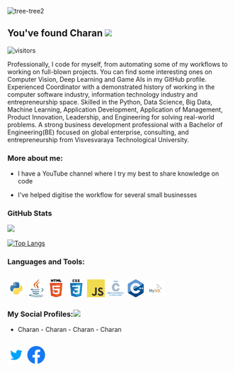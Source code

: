 ![tree-tree2](https://github.com/charanhu/Charan/blob/master/RedwoodJS.png?raw=true)

## You've found Charan <img src="https://media.giphy.com/media/hvRJCLFzcasrR4ia7z/giphy.gif" width="25px">

![visitors](https://visitor-badge.glitch.me/badge?page_id=charanhu.visitor-badge)


Professionally, I code for myself, from automating some of my workflows to working on full-blown projects. You can find some interesting ones on Computer Vision, Deep Learning and Game AIs in my GitHub profile. Experienced Coordinator with a demonstrated history of working in the computer software industry, information technology industry and entrepreneurship space. Skilled in the Python, Data Science, Big Data, Machine Learning, Application Development, Application of Management, Product Innovation, Leadership, and Engineering for solving real-world problems. A strong business development professional with a Bachelor of Engineering(BE) focused on global enterprise, consulting, and entrepreneurship from Visvesvaraya Technological University. 


  
### More about me:

- I have a YouTube channel where I try my best to share knowledge on code<a href="https://www.youtube.com/channel/UC5G69gMrQIfWzNwzz0Y14Lg">
  <img align="left" alt="" width="22px" src="https://upload.wikimedia.org/wikipedia/commons/1/19/Walou.jpg" />
</a>

- I've helped digitise the workflow for several small businesses

### GitHub Stats

<p align="left"> <img src="https://github-readme-stats.vercel.app/api?username=charanhu&show_icons=true&theme=merko&count_private=true&include_all_commits=true"/>

[![Top Langs](https://github-readme-stats.vercel.app/api/top-langs/?username=charanhu&theme=merko&hide=html,php,css&layout=compact)](https://github.com/charanhu/github-readme-stats)





### Languages and Tools:
<img height="40" width="40" src="https://raw.githubusercontent.com/github/explore/80688e429a7d4ef2fca1e82350fe8e3517d3494d/topics/python/python.png" /> <img height="40" width="40" src="https://raw.githubusercontent.com/github/explore/80688e429a7d4ef2fca1e82350fe8e3517d3494d/topics/java/java.png" /> <img height="40" width="40" src="https://raw.githubusercontent.com/github/explore/80688e429a7d4ef2fca1e82350fe8e3517d3494d/topics/html/html.png" /> <img height="40" width="40" src="https://raw.githubusercontent.com/github/explore/80688e429a7d4ef2fca1e82350fe8e3517d3494d/topics/css/css.png" /> <img height="40" width="40" src="https://raw.githubusercontent.com/github/explore/80688e429a7d4ef2fca1e82350fe8e3517d3494d/topics/javascript/javascript.png" /> <img height="40" width="40" src="https://raw.githubusercontent.com/github/explore/80688e429a7d4ef2fca1e82350fe8e3517d3494d/topics/c/c.png" />  <img height="40" width="40" src="https://raw.githubusercontent.com/github/explore/80688e429a7d4ef2fca1e82350fe8e3517d3494d/topics/cpp/cpp.png" /> <img height="40" width="40" src="https://raw.githubusercontent.com/github/explore/80688e429a7d4ef2fca1e82350fe8e3517d3494d/topics/mysql/mysql.png" />
---

### My Social Profiles:<img src="https://media.giphy.com/media/3o72EUVzqzm8V1P9qU/giphy.gif" width="50">
- Charan <a href="https://www.instagram.com/charan.h.u"><img align="left" alt="" width="22px" src="https://upload.wikimedia.org/wikipedia/commons/thumb/e/e7/Instagram_logo_2016.svg/150px-Instagram_logo_2016.svg.png" />
</a> - Charan <a href="https://www.twitter.com/Charan_H_U"><img align="left" alt="" width="22px" src="https://upload.wikimedia.org/wikipedia/en/thumb/9/9f/Twitter_bird_logo_2012.svg/150px-Twitter_bird_logo_2012.svg.png" />
</a>- Charan <a href="https://www.facebook.com/Charan.H.Umesh"><img align="left" alt="" width="22px" src="https://upload.wikimedia.org/wikipedia/commons/thumb/5/51/Facebook_f_logo_%282019%29.svg/150px-Facebook_f_logo_%282019%29.svg.png" />
</a>- Charan <a href="https://www.pinterest.com/charan_h_u/"><img align="left" alt="" width="22px" src="https://miro.medium.com/fit/c/336/336/1*FNWs-r9nA_QNtBbYvUkAtg.png" />
</a>

<a href="https://www.twitter.com/Charan_H_U"><img height="40" width="40" src="https://raw.githubusercontent.com/github/explore/80688e429a7d4ef2fca1e82350fe8e3517d3494d/topics/twitter/twitter.png" /></a> <a href="https://www.twitter.com/Charan_H_U"><img height="40" width="40" src="https://raw.githubusercontent.com/github/explore/80688e429a7d4ef2fca1e82350fe8e3517d3494d/topics/facebook/facebook.png" /></a>
---
